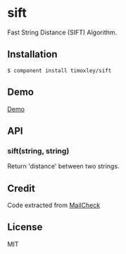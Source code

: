 # sift

  Fast String Distance (SIFT) Algorithm.

## Installation

    $ component install timoxley/sift

## Demo

[Demo](http://timoxley.github.com/sift/examples/spellcheck/)

## API

### sift(string, string)

  Return 'distance' between two strings.

## Credit

  Code extracted from [MailCheck](https://github.com/kicksend/mailcheck)

## License

  MIT
